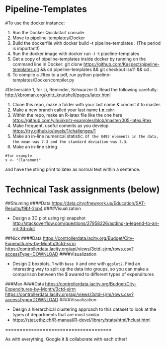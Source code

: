 # Pipeline-Templates
#To use the docker instance:
1.  Run the Docker Quickstart console
2.  Move to pipeline-templates/Docker
3.  Build the dockerfile with docker build -t pipeline-templates .  (The period is important!)
4.  Run the docker image with docker run -i -t pipeline-templates
5.  Get a copy of pipeline-templates inside docker by running on the command line in Docker: git clone https://github.com/Kaspect/pipeline-templates.git && cd pipeline-templates && git checkout iss11 && cd ..
6.  To compile a .Rtex to a pdf, run python pipeline-templates/Docker/compiler.py <filename>

#Deliverable 1, for Li, Reminder, Schwarzer
0. Read the following carefully: http://kbroman.org/knitr_knutshell/pages/latex.html
1. Clone this repo, make a folder with your last name & commit it to master.
2. Make a new branch called your last name __i.e.__`cohn`
2. Within the repo, make an R-latex file like the one here https://github.com/yihui/knitr-examples/blob/master/005-latex.Rtex
3. Make frequent, useful commits as you develop https://try.github.io/levels/1/challenges/1
3. Make an in-line numerical statistic. `Of the 8492 elements in the data, the mean was 7.3 and the standard deviation was 3.3`.
4. Make an in-line string.

```
#for example
x <- "Claremont"
```
and have the string print to latex as normal text within a sentence.

# Technical Task assignments (below)

##Shuming
####Data
https://data.cityofnewyork.us/Education/SAT-Results/f9bf-2cp4
####Visualization
- Design a 3D plot using rgl snapshot http://stackoverflow.com/questions/27958226/adding-a-legend-to-an-rgl-3d-plot 

##Nick
####Data
https://controllerdata.lacity.org/Budget/City-Expenditures-by-Month/3ctd-sjrm
https://controllerdata.lacity.org/api/views/3ctd-sjrm/rows.csv?accessType=DOWNLOAD
####Visualization
- Design 2 boxplots, 1 with `base R` and one with `ggplot2`.  Find an interesting way to split up the data into groups, so you can make a comparison between the $ awared to different types of expenditures

###Max
####Data
https://controllerdata.lacity.org/Budget/City-Expenditures-by-Month/3ctd-sjrm
https://controllerdata.lacity.org/api/views/3ctd-sjrm/rows.csv?accessType=DOWNLOAD
####Visualization
- Design a hierarchical clustering approach to this dataset to look at the types of departments that are most similar
- https://stat.ethz.ch/R-manual/R-devel/library/stats/html/hclust.html





=====================================

As with everything, Google it & collaborate with each other!
